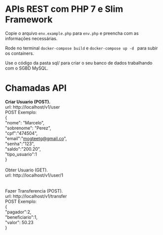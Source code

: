 # APIs REST com PHP 7 e Slim Framework

Copie o arquivo `env.example.php` para `env.php` e preencha com as informações necessárias.

Rode no terminal `docker-compose build` e ` docker-compose up -d  ` para subir os containers.

Use o código da pasta sql/ para criar o seu banco de dados trabalhando com o SGBD MySQL.

<h1>Chamadas API</h1>

<strong>Criar Usuario (POST).</strong> <br>
url: http://localhost/v1/user<br>
POST Exemplo:<br>
{<br>
	"nome": "Marcelo",<br>
	"sobrenome": "Perez",<br>
	"cpf":"474504",<br>
	"email":"mogteetg@gmail.co",<br>
	"senha":"123",<br>
	"saldo":"200.20",<br>
	"tipo_usuario":1<br>
}<br>
<br>
Obter Usuario (GET). <br>
url: http://localhost/v1/user/1<br>
<br>
<br>
Fazer Transferencia (POST). <br>
url: http://localhost/v1/transfer<br>
POST Exemplo:<br>
{<br>
	"pagador":2,<br>
	"beneficiario":1,<br>
	"valor": 50.23<br>
}<br>

